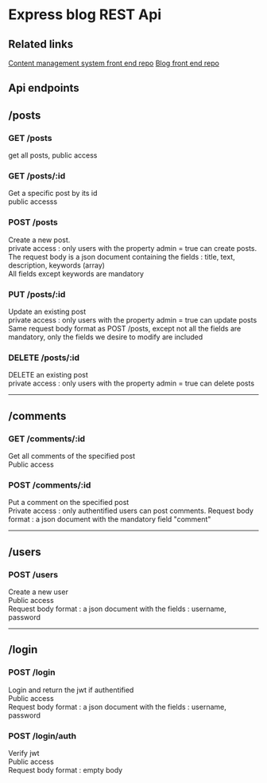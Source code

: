# Express blog REST Api

## Related links
[Content management system front end repo](https://github.com/griitch/react-blog-cms)
[Blog front end repo](https://github.com/griitch/blog-react-frontend/)


## Api endpoints

## /posts

### GET /posts

get all posts, public access

### GET /posts/:id

Get a specific post by its id  
public accesss

### POST /posts

Create a new post.  
private access : only users with the property admin = true can create posts.  
The request body is a json document containing the fields : title, text, description, keywords (array)  
All fields except keywords are mandatory

### PUT /posts/:id

Update an existing post  
private access : only users with the property admin = true can update posts  
Same request body format as POST /posts, except not all the fields are mandatory, only the fields
we desire to modify are included

### DELETE /posts/:id

DELETE an existing post  
private access : only users with the property admin = true can delete posts

---

## /comments

### GET /comments/:id

Get all comments of the specified post  
Public access

### POST /comments/:id

Put a comment on the specified post  
Private access : only authentified users can post comments.
Request body format : a json document with the mandatory field "comment"

---

## /users

### POST /users

Create a new user  
Public access  
Request body format : a json document with the fields : username, password

---

## /login

### POST /login

Login and return the jwt if authentified  
Public access  
Request body format : a json document with the fields : username, password

### POST /login/auth

Verify jwt  
Public access  
Request body format : empty body
